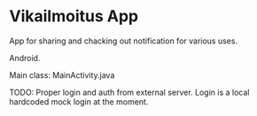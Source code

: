 # Vikailmoitus App
App for sharing and chacking out notification for various uses.

Android.

Main class: MainActivity.java


TODO: Proper login and auth from external server. Login is a local hardcoded mock login at the moment.
